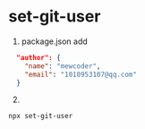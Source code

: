 # set-git-user

1. package.json add
```json
  "author": {
    "name": "mewcoder",
    "email": "1010953107@qq.com"
  }
```
2. 
`npx set-git-user`
